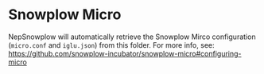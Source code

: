 # Snowplow Micro

NepSnowplow will automatically retrieve the Snowplow Mirco configuration (`micro.conf` and
`iglu.json`) from this folder. For more info, see:
https://github.com/snowplow-incubator/snowplow-micro#configuring-micro
